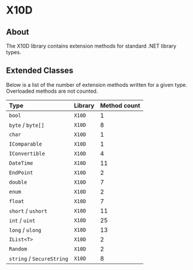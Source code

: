 # X10D

## About
The X10D library contains extension methods for standard .NET library types.

## Extended Classes
Below is a list of the number of extension methods written for a given type. Overloaded methods are not counted.

| Type | Library | Method count |
| :--- | :--- | :--- |
| `bool` | `X10D` | 1 |
| `byte` / `byte[]` | `X10D` | 8 |
| `char` | `X10D` | 1 |
| `IComparable` | `X10D` | 1 |
| `IConvertible` | `X10D` | 4 |
| `DateTime` | `X10D` | 11 |
| `EndPoint` | `X10D` | 2 |
| `double` | `X10D` | 7 |
| `enum` | `X10D` | 2 |
| `float` | `X10D` | 7 |
| `short` / `ushort` | `X10D` | 11 |
| `int` / `uint` | `X10D` | 25 |
| `long` / `ulong` | `X10D` | 13 |
| `IList<T>` | `X10D` | 2 |
| `Random` | `X10D` | 2 |
| `string` / `SecureString` | `X10D` | 8 |
